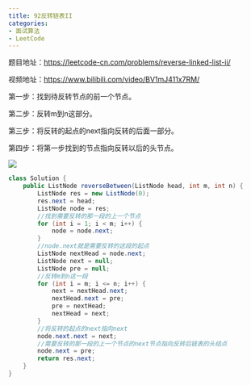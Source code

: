 ```yaml
---
title: 92反转链表II
categories: 
- 面试算法
- LeetCode
---
```


题目地址：https://leetcode-cn.com/problems/reverse-linked-list-ii/

视频地址：https://www.bilibili.com/video/BV1mJ411x7RM/

第一步：找到待反转节点的前一个节点。

第二步：反转m到n这部分。

第三步：将反转的起点的next指向反转的后面一部分。

第四步：将第一步找到的节点指向反转以后的头节点。

![](https://img-blog.csdnimg.cn/4f8e268d88f241c599d4f3799af71f91.png?x-oss-process=image/watermark,type_d3F5LXplbmhlaQ,shadow_50,text_Q1NETiBA5pyI5Ly06aOe6bG8,size_20,color_FFFFFF,t_70,g_se,x_16)

```java
class Solution {
    public ListNode reverseBetween(ListNode head, int m, int n) {
        ListNode res = new ListNode(0);
        res.next = head;
        ListNode node = res;
        //找到需要反转的那一段的上一个节点
        for (int i = 1; i < m; i++) {
            node = node.next;
        }
        //node.next就是需要反转的这段的起点
        ListNode nextHead = node.next;
        ListNode next = null;
        ListNode pre = null;
        //反转m到n这一段
        for (int i = m; i <= n; i++) {
            next = nextHead.next;
            nextHead.next = pre;
            pre = nextHead;
            nextHead = next;
        }
        //将反转的起点的next指向next
        node.next.next = next;
        //需要反转的那一段的上一个节点的next节点指向反转后链表的头结点
        node.next = pre;
        return res.next;
    }
}
```

